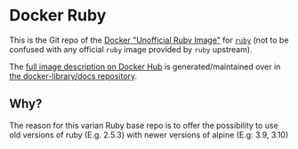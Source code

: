 # Docker Ruby

This is the Git repo of the [Docker "Unofficial Ruby Image"](https://github.com/tiarly/docker-ruby) for [`ruby`](https://hub.docker.com/_/ruby/) (not to be confused with any official `ruby` image provided by `ruby` upstream).

The [full image description on Docker Hub](https://hub.docker.com/u/tiarly) is generated/maintained over in [the docker-library/docs repository](https://github.com/tiarly/docker-ruby).

## Why?

The reason for this varian Ruby base repo is to offer the possibility to use old versions of ruby (E.g. 2.5.3) with newer versions of alpine (E.g: 3.9, 3.10)
